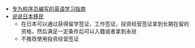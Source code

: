 - [专为程序员编写的英语学习指南](https://a-programmers-guide-to-english.harryyu.me/)
- [说说日本移民](https://humiaozuzu.github.io/2017/12/06/japan-pr)
	- 在日本可以通过获得留学签证，工作签证，投资经营签证拿到长期在留的资格，然后满足一定条件后可以入籍或者拿到永驻
	- 不推荐使用投资经营签证